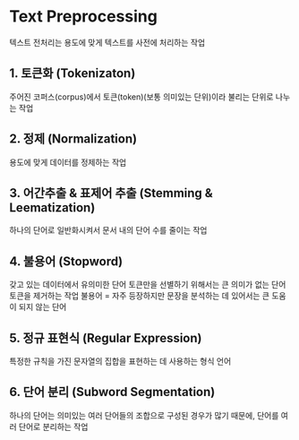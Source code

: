 # Text Preprocessing

텍스트 전처리는 용도에 맞게 텍스트를 사전에 처리하는 작업

## 1. 토큰화 (Tokenizaton)

주어진 코퍼스(corpus)에서 토큰(token)(보통 의미있는 단위)이라 불리는 단위로 나누는 작업

## 2. 정제 (Normalization)

용도에 맞게 데이터를 정제하는 작업

## 3. 어간추출 & 표제어 추출 (Stemming & Leematization)

하나의 단어로 일반화시켜서 문서 내의 단어 수를 줄이는 작업

## 4. 불용어 (Stopword)

갖고 있는 데이터에서 유의미한 단어 토큰만을 선별하기 위해서는 큰 의미가 없는 단어 토큰을 제거하는 작업
불용어 = 자주 등장하지만 문장을 분석하는 데 있어서는 큰 도움이 되지 않는 단어

## 5. 정규 표현식 (Regular Expression)

특정한 규칙을 가진 문자열의 집합을 표현하는 데 사용하는 형식 언어

## 6. 단어 분리 (Subword Segmentation)

하나의 단어는 의미있는 여러 단어들의 조합으로 구성된 경우가 많기 때문에, 단어를 여러 단어로 분리하는 작업